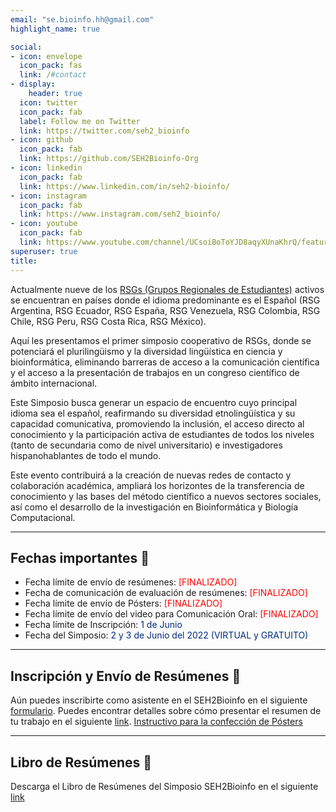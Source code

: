 ```yaml
---
email: "se.bioinfo.hh@gmail.com"
highlight_name: true

social:
- icon: envelope
  icon_pack: fas
  link: /#contact
- display:
    header: true
  icon: twitter
  icon_pack: fab
  label: Follow me on Twitter
  link: https://twitter.com/seh2_bioinfo
- icon: github
  icon_pack: fab
  link: https://github.com/SEH2Bioinfo-Org
- icon: linkedin
  icon_pack: fab
  link: https://www.linkedin.com/in/seh2-bioinfo/
- icon: instagram
  icon_pack: fab
  link: https://www.instagram.com/seh2_bioinfo/
- icon: youtube
  icon_pack: fab
  link: https://www.youtube.com/channel/UCsoiBoToYJD8aqyXUnaKhrQ/featured
superuser: true
title:
---
```


Actualmente nueve de los [RSGs (Grupos Regionales de Estudiantes)](https://iscbsc.org/rsg) activos se encuentran en países donde el idioma predominante es el Español (RSG Argentina, RSG Ecuador, RSG España, RSG Venezuela, RSG Colombia, RSG Chile, RSG Peru, RSG Costa Rica, RSG México). 

Aquí les presentamos el primer simposio cooperativo de RSGs,  donde se potenciará el plurilingüismo y la diversidad lingüística en ciencia y bioinformática, eliminando barreras de acceso a la comunicación científica y el acceso a la presentación de trabajos en un congreso científico de ámbito internacional.

Este Simposio busca generar un espacio de encuentro cuyo principal idioma sea el español, reafirmando su diversidad etnolingüística y su capacidad comunicativa, promoviendo la inclusión, el acceso directo al conocimiento y la participación activa de estudiantes de todos los niveles (tanto de secundaria como de nivel universitario) e investigadores hispanohablantes de todo el mundo.

Este evento contribuirá a la creación de nuevas redes de contacto y colaboración académica, ampliará los horizontes de la transferencia de conocimiento y las bases del método científico a nuevos sectores sociales, así como el desarrollo de la investigación en Bioinformática y Biología Computacional.

---
## **Fechas importantes** :pushpin:
- Fecha límite de envío de resúmenes:<span style="color:red"> [FINALIZADO]</span>
- Fecha de comunicación de evaluación de resúmenes: <span style="color:red"> [FINALIZADO]</span>
- Fecha límite de envío de Pósters: <span style="color:red"> [FINALIZADO] </span> 
- Fecha límite de envío del video para Comunicación Oral: <span style="color:red"> [FINALIZADO] </span> 
- Fecha límite de Inscripción: <span style="color:#012b7d"> 1 de Junio </span> 
- Fecha del Simposio:<span style="color:#012b7d"> 2 y 3 de Junio del 2022 (VIRTUAL y GRATUITO)</span>

---
## **Inscripción y Envío de Resúmenes** :memo:
Aún puedes inscribirte como asistente en el SEH2Bioinfo en el siguiente [formulario](https://docs.google.com/forms/d/e/1FAIpQLScOUMTuOMkiTI8_pno1QlXiXRMbvRchjebu3Rizo843ICpZlg/viewform).
Puedes encontrar detalles sobre cómo presentar el resumen de tu trabajo en el siguiente [link](https://docs.google.com/document/d/1kNXZrcM3vsXtVBFDkqblnMZMOuQLBTSeE1UnVOaEDLY/edit?usp=sharing).
[Instructivo para la confección de Pósters](https://docs.google.com/document/d/1IYGf5_EzjAcIOL0G5W-tc75fZZSjvYCZSVoLmDNjE68/edit?usp=sharing)

---
## **Libro de Resúmenes** :blue_book:
Descarga el Libro de Resúmenes del Simposio SEH2Bioinfo en el siguiente [link](https://drive.google.com/file/d/17H1eRwuV6ruOUqeTJDyOPr-ix98acTTq/view?usp=sharing)